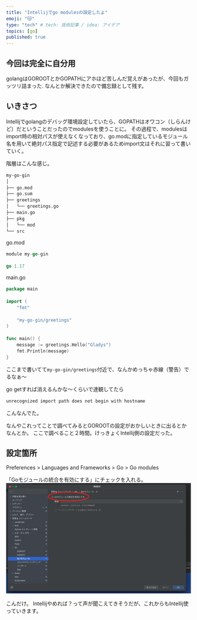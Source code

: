 ```yaml
---
title: "Intellijでgo modulesの設定したよ"
emoji: "😽"
type: "tech" # tech: 技術記事 / idea: アイデア
topics: [go]
published: true
---
```


## 今回は完全に自分用
golangはGOROOTとかGOPATHにアホほど苦しんだ覚えがあったが、今回もガッツリ詰まった.
なんとか解決できたので備忘録として残す。

## いきさつ
Intellijでgolangのデバッグ環境設定していたら、GOPATHはオワコン（しらんけど）だということだったのでmodulesを使うことに。
その過程で、modulesはimport時の相対パスが使えなくなっており、go.modに指定しているモジュール名を用いて絶対パス指定で記述する必要があるためimport文はそれに習って書いていく。

階層はこんな感じ。
```sh
my-go-gin
│
├── go.mod
├── go.sum
├── greetings
│   └── greetings.go
├── main.go
├── pkg
│   └── mod
└── src
```

go.mod
```go
module my-go-gin

go 1.17
```

main.go
```go
package main

import (
	"fmt"

	"my-go-gin/greetings"
)

func main() {
	message := greetings.Hello("Gladys")
	fmt.Println(message)
}
```
ここまで書いてて`my-go-gin/greetings`付近で、なんかめっちゃ赤線（警告）でるなぁ〜

go getすれば消えるんかな〜くらいで達観してたら

```sh
unrecognized import path does not begin with hostname
```

こんなんでた。

なんやこれってことで調べてみるとGOROOTの設定がおかしいときに出るとかなんとか。
ここで調べること２時間。けっきょくIntellij側の設定だった。

## 設定箇所
Preferences > Languages and Frameworks > Go > Go modules

「Goモジュールの統合を有効にする」にチェックを入れる。
![](/images/intellij-gomodules.png)

こんだけ。
Intellijやめれば？って声が聞こえてきそうだが、これからもIntellij使っていきます。
